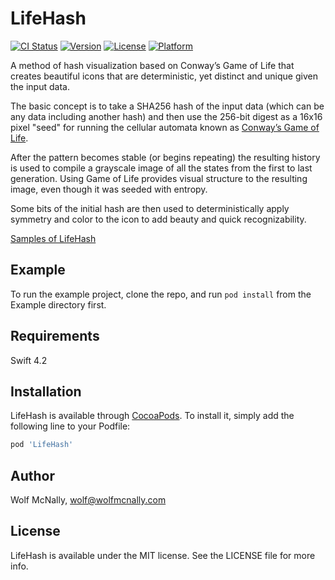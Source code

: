 # LifeHash

[![CI Status](https://img.shields.io/travis/wolfmcnally/LifeHash.svg?style=flat)](https://travis-ci.org/wolfmcnally/LifeHash)
[![Version](https://img.shields.io/cocoapods/v/LifeHash.svg?style=flat)](https://cocoapods.org/pods/LifeHash)
[![License](https://img.shields.io/cocoapods/l/LifeHash.svg?style=flat)](https://cocoapods.org/pods/LifeHash)
[![Platform](https://img.shields.io/cocoapods/p/LifeHash.svg?style=flat)](https://cocoapods.org/pods/LifeHash)

A method of hash visualization based on Conway’s Game of Life that creates beautiful icons that are deterministic, yet distinct and unique given the input data.

The basic concept is to take a SHA256 hash of the input data (which can be any data including another hash) and then use the 256-bit digest as a 16x16 pixel "seed" for running the cellular automata known as [Conway’s Game of Life](https://en.wikipedia.org/wiki/Conway's_Game_of_Life).

After the pattern becomes stable (or begins repeating) the resulting history is used to compile a grayscale image of all the states from the first to last generation. Using Game of Life provides visual structure to the resulting image, even though it was seeded with entropy.

Some bits of the initial hash are then used to deterministically apply symmetry and color to the icon to add beauty and quick recognizability.

[Samples of LifeHash](Art/LifeHashSamples.png?raw=true "Samples of LifeHash")

## Example

To run the example project, clone the repo, and run `pod install` from the Example directory first.

## Requirements

Swift 4.2

## Installation

LifeHash is available through [CocoaPods](https://cocoapods.org). To install
it, simply add the following line to your Podfile:

```ruby
pod 'LifeHash'
```

## Author

Wolf McNally, wolf@wolfmcnally.com

## License

LifeHash is available under the MIT license. See the LICENSE file for more info.
